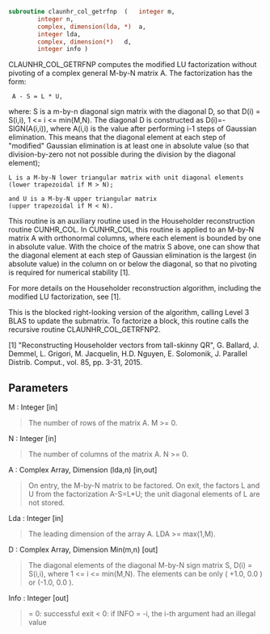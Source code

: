 ```fortran
subroutine claunhr_col_getrfnp	(	integer	m,
		integer	n,
		complex, dimension(lda, *)	a,
		integer	lda,
		complex, dimension(*)	d,
		integer	info )
```

 CLAUNHR_COL_GETRFNP computes the modified LU factorization without
 pivoting of a complex general M-by-N matrix A. The factorization has
 the form:

     A - S = L * U,

 where:
    S is a m-by-n diagonal sign matrix with the diagonal D, so that
    D(i) = S(i,i), 1 <= i <= min(M,N). The diagonal D is constructed
    as D(i)=-SIGN(A(i,i)), where A(i,i) is the value after performing
    i-1 steps of Gaussian elimination. This means that the diagonal
    element at each step of "modified" Gaussian elimination is
    at least one in absolute value (so that division-by-zero not
    not possible during the division by the diagonal element);

    L is a M-by-N lower triangular matrix with unit diagonal elements
    (lower trapezoidal if M > N);

    and U is a M-by-N upper triangular matrix
    (upper trapezoidal if M < N).

 This routine is an auxiliary routine used in the Householder
 reconstruction routine CUNHR_COL. In CUNHR_COL, this routine is
 applied to an M-by-N matrix A with orthonormal columns, where each
 element is bounded by one in absolute value. With the choice of
 the matrix S above, one can show that the diagonal element at each
 step of Gaussian elimination is the largest (in absolute value) in
 the column on or below the diagonal, so that no pivoting is required
 for numerical stability [1].

 For more details on the Householder reconstruction algorithm,
 including the modified LU factorization, see [1].

 This is the blocked right-looking version of the algorithm,
 calling Level 3 BLAS to update the submatrix. To factorize a block,
 this routine calls the recursive routine CLAUNHR_COL_GETRFNP2.

 [1] "Reconstructing Householder vectors from tall-skinny QR",
     G. Ballard, J. Demmel, L. Grigori, M. Jacquelin, H.D. Nguyen,
     E. Solomonik, J. Parallel Distrib. Comput.,
     vol. 85, pp. 3-31, 2015.

## Parameters
M : Integer [in]
> The number of rows of the matrix A.  M >= 0.

N : Integer [in]
> The number of columns of the matrix A.  N >= 0.

A : Complex Array, Dimension (lda,n) [in,out]
> On entry, the M-by-N matrix to be factored.
> On exit, the factors L and U from the factorization
> A-S=L*U; the unit diagonal elements of L are not stored.

Lda : Integer [in]
> The leading dimension of the array A.  LDA >= max(1,M).

D : Complex Array, Dimension Min(m,n) [out]
> The diagonal elements of the diagonal M-by-N sign matrix S,
> D(i) = S(i,i), where 1 <= i <= min(M,N). The elements can be
> only ( +1.0, 0.0 ) or (-1.0, 0.0 ).

Info : Integer [out]
> = 0:  successful exit
> < 0:  if INFO = -i, the i-th argument had an illegal value

